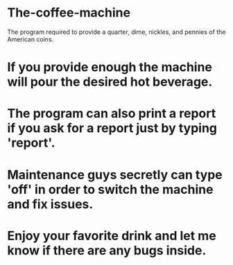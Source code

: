# The-coffee-machine

The program required to provide a quarter, dime, nickles, and pennies of the American coins.

# If you provide enough the machine will pour the desired hot beverage.

# The program can also print a report if you ask for a report just by typing 'report'.

# Maintenance guys secretly can type 'off' in order to switch the machine and fix issues.

# Enjoy your favorite drink and let me know if there are any bugs inside.
